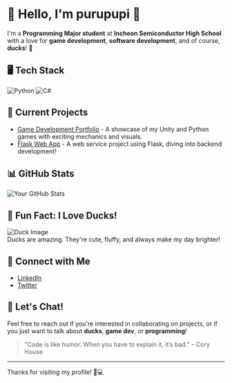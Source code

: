 # 🦆 Hello, I'm **purupupi** 👋

I'm a **Programming Major student** at **Incheon Semiconductor High School** with a love for **game development**, **software development**, and of course, **ducks**! 🦆

## 🖥️ Tech Stack
![Python](https://img.shields.io/badge/-Python-3776AB?style=flat&logo=python&logoColor=white)
![C#](https://img.shields.io/badge/-C%23-239120?style=flat&logo=csharp&logoColor=white)

## 🌟 Current Projects
- [Game Development Portfolio](https://github.com/purupupi) - A showcase of my Unity and Python games with exciting mechanics and visuals.
- [Flask Web App](https://github.com/purupupi) - A web service project using Flask, diving into backend development!

## 📊 GitHub Stats
![Your GitHub Stats](https://github-readme-stats.vercel.app/api?username=purupupi&show_icons=true&hide_title=true&count_private=true&hide=prs)

## 🦆 Fun Fact: I Love Ducks! 
![Duck Image](https://imgur.com/uhfpIYP.jpg)  
Ducks are amazing. They're cute, fluffy, and always make my day brighter!

## 🔗 Connect with Me
- [LinkedIn](https://www.linkedin.com/in/your-linkedin)
- [Twitter](https://twitter.com/your-twitter)

## 💬 Let's Chat!
Feel free to reach out if you're interested in collaborating on projects, or if you just want to talk about **ducks**, **game dev**, or **programming**!

> "Code is like humor. When you have to explain it, it’s bad." – Cory House

---

Thanks for visiting my profile! 🦆💻
